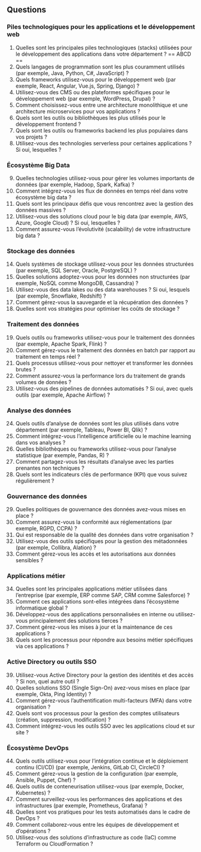 ## Questions

### Piles technologiques pour les applications et le développement web
1. Quelles sont les principales piles technologiques (stacks) utilisées pour le développement des applications dans votre département ? == ABCD ==
2. Quels langages de programmation sont les plus couramment utilisés (par exemple, Java, Python, C#, JavaScript) ?
3. Quels frameworks utilisez-vous pour le développement web (par exemple, React, Angular, Vue.js, Spring, Django) ?
4. Utilisez-vous des CMS ou des plateformes spécifiques pour le développement web (par exemple, WordPress, Drupal) ?
5. Comment choisissez-vous entre une architecture monolithique et une architecture microservices pour vos applications ?
6. Quels sont les outils ou bibliothèques les plus utilisés pour le développement frontend ?
7. Quels sont les outils ou frameworks backend les plus populaires dans vos projets ?
8. Utilisez-vous des technologies serverless pour certaines applications ? Si oui, lesquelles ?

### Écosystème Big Data
9. Quelles technologies utilisez-vous pour gérer les volumes importants de données (par exemple, Hadoop, Spark, Kafka) ?
10. Comment intégrez-vous les flux de données en temps réel dans votre écosystème big data ?
11. Quels sont les principaux défis que vous rencontrez avec la gestion des données massives ?
12. Utilisez-vous des solutions cloud pour le big data (par exemple, AWS, Azure, Google Cloud) ? Si oui, lesquelles ?
13. Comment assurez-vous l’évolutivité (scalability) de votre infrastructure big data ?

### Stockage des données
14. Quels systèmes de stockage utilisez-vous pour les données structurées (par exemple, SQL Server, Oracle, PostgreSQL) ?
15. Quelles solutions adoptez-vous pour les données non structurées (par exemple, NoSQL comme MongoDB, Cassandra) ?
16. Utilisez-vous des data lakes ou des data warehouses ? Si oui, lesquels (par exemple, Snowflake, Redshift) ?
17. Comment gérez-vous la sauvegarde et la récupération des données ?
18. Quelles sont vos stratégies pour optimiser les coûts de stockage ?

### Traitement des données
19. Quels outils ou frameworks utilisez-vous pour le traitement des données (par exemple, Apache Spark, Flink) ?
20. Comment gérez-vous le traitement des données en batch par rapport au traitement en temps réel ?
21. Quels processus utilisez-vous pour nettoyer et transformer les données brutes ?
22. Comment assurez-vous la performance lors du traitement de grands volumes de données ?
23. Utilisez-vous des pipelines de données automatisés ? Si oui, avec quels outils (par exemple, Apache Airflow) ?

### Analyse des données
24. Quels outils d’analyse de données sont les plus utilisés dans votre département (par exemple, Tableau, Power BI, Qlik) ?
25. Comment intégrez-vous l’intelligence artificielle ou le machine learning dans vos analyses ?
26. Quelles bibliothèques ou frameworks utilisez-vous pour l’analyse statistique (par exemple, Pandas, R) ?
27. Comment partagez-vous les résultats d’analyse avec les parties prenantes non techniques ?
28. Quels sont les indicateurs clés de performance (KPI) que vous suivez régulièrement ?

### Gouvernance des données
29. Quelles politiques de gouvernance des données avez-vous mises en place ?
30. Comment assurez-vous la conformité aux réglementations (par exemple, RGPD, CCPA) ?
31. Qui est responsable de la qualité des données dans votre organisation ?
32. Utilisez-vous des outils spécifiques pour la gestion des métadonnées (par exemple, Collibra, Alation) ?
33. Comment gérez-vous les accès et les autorisations aux données sensibles ?

### Applications métier
34. Quelles sont les principales applications métier utilisées dans l’entreprise (par exemple, ERP comme SAP, CRM comme Salesforce) ?
35. Comment ces applications sont-elles intégrées dans l’écosystème informatique global ?
36. Développez-vous des applications personnalisées en interne ou utilisez-vous principalement des solutions tierces ?
37. Comment gérez-vous les mises à jour et la maintenance de ces applications ?
38. Quels sont les processus pour répondre aux besoins métier spécifiques via ces applications ?

### Active Directory ou outils SSO
39. Utilisez-vous Active Directory pour la gestion des identités et des accès ? Si non, quel autre outil ?
40. Quelles solutions SSO (Single Sign-On) avez-vous mises en place (par exemple, Okta, Ping Identity) ?
41. Comment gérez-vous l’authentification multi-facteurs (MFA) dans votre organisation ?
42. Quels sont vos processus pour la gestion des comptes utilisateurs (création, suppression, modification) ?
43. Comment intégrez-vous les outils SSO avec les applications cloud et sur site ?

### Écosystème DevOps
44. Quels outils utilisez-vous pour l’intégration continue et le déploiement continu (CI/CD) (par exemple, Jenkins, GitLab CI, CircleCI) ?
45. Comment gérez-vous la gestion de la configuration (par exemple, Ansible, Puppet, Chef) ?
46. Quels outils de conteneurisation utilisez-vous (par exemple, Docker, Kubernetes) ?
47. Comment surveillez-vous les performances des applications et des infrastructures (par exemple, Prometheus, Grafana) ?
48. Quelles sont vos pratiques pour les tests automatisés dans le cadre de DevOps ?
49. Comment collaborez-vous entre les équipes de développement et d’opérations ?
50. Utilisez-vous des solutions d’infrastructure as code (IaC) comme Terraform ou CloudFormation ?
